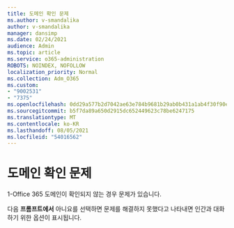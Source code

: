 ```yaml
---
title: 도메인 확인 문제
ms.author: v-smandalika
author: v-smandalika
manager: dansimp
ms.date: 02/24/2021
audience: Admin
ms.topic: article
ms.service: o365-administration
ROBOTS: NOINDEX, NOFOLLOW
localization_priority: Normal
ms.collection: Adm_O365
ms.custom:
- "9002531"
- "7375"
ms.openlocfilehash: 0dd29a577b2d7042ae63e784b9681b29ab0b431a1ab4f30f90e49aaa03c7c0ed
ms.sourcegitcommit: b5f7da89a650d2915dc652449623c78be6247175
ms.translationtype: MT
ms.contentlocale: ko-KR
ms.lasthandoff: 08/05/2021
ms.locfileid: "54016562"
---
```

# <a name="problem-verifying-a-domain"></a>도메인 확인 문제

1-Office 365 도메인이 확인되지 않는 경우 문제가 있습니다.

다음 **프롬프트에서** 아니요를 선택하면 문제를 해결하지 못했다고 나타내면 인간과 대화하기 위한 옵션이 표시됩니다. 
